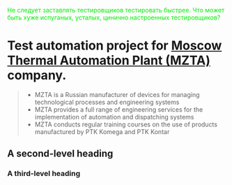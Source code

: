 <font color="#green">Не следует заставлять тестировщиков тестировать быстрее. Что может быть хуже испуганых, усталых, цинично настроенных тестировщиков?</font>
# Test automation project for  [Moscow Thermal Automation Plant (MZTA)](https://www.mzta.ru/) company.
> - MZTA is a Russian manufacturer of devices for managing technological processes and engineering systems
> - MZTA provides a full range of engineering services for the implementation of automation and dispatching systems
> - MZTA conducts regular training courses on the use of products manufactured by PTK Komega and PTK Kontar
## A second-level heading
### A third-level heading
